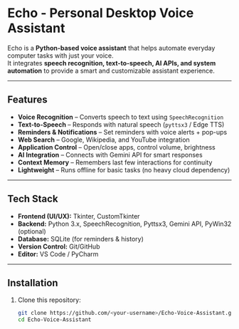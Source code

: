 # Echo - Personal Desktop Voice Assistant  

Echo is a **Python-based voice assistant** that helps automate everyday computer tasks with just your voice.  
It integrates **speech recognition, text-to-speech, AI APIs, and system automation** to provide a smart and customizable assistant experience.  

---

## Features  
- **Voice Recognition** – Converts speech to text using `SpeechRecognition`  
- **Text-to-Speech** – Responds with natural speech (`pyttsx3` / Edge TTS)  
- **Reminders & Notifications** – Set reminders with voice alerts + pop-ups  
- **Web Search** – Google, Wikipedia, and YouTube integration  
- **Application Control** – Open/close apps, control volume, brightness  
- **AI Integration** – Connects with Gemini API for smart responses  
- **Context Memory** – Remembers last few interactions for continuity  
- **Lightweight** – Runs offline for basic tasks (no heavy cloud dependency)  

---

## Tech Stack  

- **Frontend (UI/UX):** Tkinter, CustomTkinter  
- **Backend:** Python 3.x, SpeechRecognition, Pyttsx3, Gemini API, PyWin32 (optional)  
- **Database:** SQLite (for reminders & history)  
- **Version Control:** Git/GitHub  
- **Editor:** VS Code / PyCharm  

---

## Installation  

1. Clone this repository:  
   ```bash
   git clone https://github.com/<your-username>/Echo-Voice-Assistant.git
   cd Echo-Voice-Assistant
